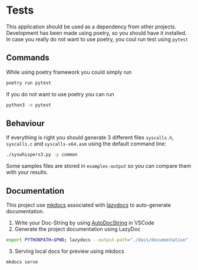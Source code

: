 # Tests
This application should be used as a dependency from other projects. Development has been made using poetry, so you should have it installed.  
In case you really do not want to use poetry, you coul run test using `pytest` 

## Commands
While using poetry framework you could simply run
```bash
poetry run pytest
```

If you do not want to use poetry you can run
```bash
python3 -m pytest
```

## Behaviour
If everything is right you should generate 3 different files `syscalls.h`, `syscalls.c` and `syscalls-x64.asm` using the default command line:
```bash
./syswhispers3.py -p common
```

Some samples files are stored in `examples-output` so you can compare them with your results.

## Documentation
This project use [mkdocs](https://www.mkdocs.org/getting-started/) associated with [lazydocs](https://github.com/ml-tooling/lazydocs) to auto-generate documentation.  

1. Write your Doc-String by using [AutoDocString](https://marketplace.visualstudio.com/items?itemName=njpwerner.autodocstring) in VSCode
2. Generate the project documentation using LazyDoc
```sh
export PYTHONPATH=$PWD; lazydocs --output-path="./docs/documentation" --overview-file="README.md" --src-base-url="https://github.com/x42en/SysWhispers3/blob/master" syswhispers3/
```
3. Serving local docs for preview using mkdocs
```sh
mkdocs serve
```